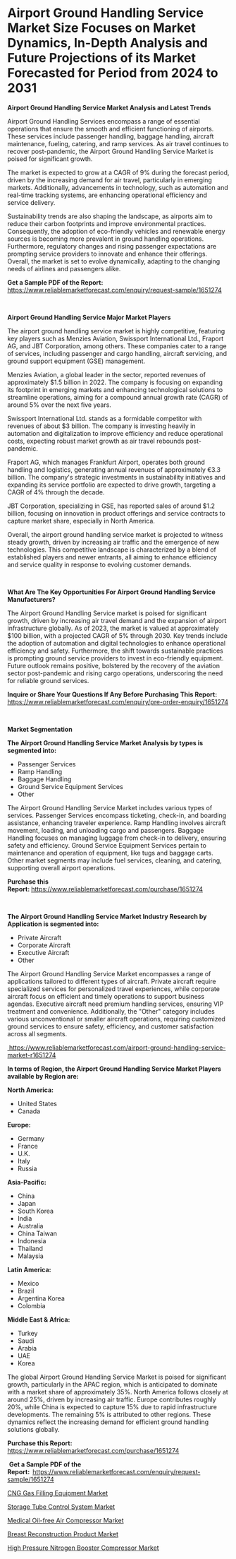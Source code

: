 <p><h1>Airport Ground Handling Service Market Size Focuses on Market Dynamics, In-Depth Analysis and Future Projections of its Market Forecasted for Period from 2024 to 2031</h1></p><p><strong>Airport Ground Handling Service Market Analysis and Latest Trends</strong></p>
<p><p>Airport Ground Handling Services encompass a range of essential operations that ensure the smooth and efficient functioning of airports. These services include passenger handling, baggage handling, aircraft maintenance, fueling, catering, and ramp services. As air travel continues to recover post-pandemic, the Airport Ground Handling Service Market is poised for significant growth. </p><p>The market is expected to grow at a CAGR of 9% during the forecast period, driven by the increasing demand for air travel, particularly in emerging markets. Additionally, advancements in technology, such as automation and real-time tracking systems, are enhancing operational efficiency and service delivery. </p><p>Sustainability trends are also shaping the landscape, as airports aim to reduce their carbon footprints and improve environmental practices. Consequently, the adoption of eco-friendly vehicles and renewable energy sources is becoming more prevalent in ground handling operations. Furthermore, regulatory changes and rising passenger expectations are prompting service providers to innovate and enhance their offerings. Overall, the market is set to evolve dynamically, adapting to the changing needs of airlines and passengers alike.</p></p>
<p><strong>Get a Sample PDF of the Report:&nbsp;</strong> <a href="https://www.reliablemarketforecast.com/enquiry/request-sample/1651274?utm_campaign=1110&utm_medium=2&utm_source=Github&utm_content=ia&utm_term=08122024&utm_id=airport-ground-handling-service">https://www.reliablemarketforecast.com/enquiry/request-sample/1651274</a></p>
<p>&nbsp;</p>
<p><strong>Airport Ground Handling Service Major Market Players</strong></p>
<p><p>The airport ground handling service market is highly competitive, featuring key players such as Menzies Aviation, Swissport International Ltd., Fraport AG, and JBT Corporation, among others. These companies cater to a range of services, including passenger and cargo handling, aircraft servicing, and ground support equipment (GSE) management.</p><p>Menzies Aviation, a global leader in the sector, reported revenues of approximately $1.5 billion in 2022. The company is focusing on expanding its footprint in emerging markets and enhancing technological solutions to streamline operations, aiming for a compound annual growth rate (CAGR) of around 5% over the next five years.</p><p>Swissport International Ltd. stands as a formidable competitor with revenues of about $3 billion. The company is investing heavily in automation and digitalization to improve efficiency and reduce operational costs, expecting robust market growth as air travel rebounds post-pandemic.</p><p>Fraport AG, which manages Frankfurt Airport, operates both ground handling and logistics, generating annual revenues of approximately €3.3 billion. The company's strategic investments in sustainability initiatives and expanding its service portfolio are expected to drive growth, targeting a CAGR of 4% through the decade.</p><p>JBT Corporation, specializing in GSE, has reported sales of around $1.2 billion, focusing on innovation in product offerings and service contracts to capture market share, especially in North America.</p><p>Overall, the airport ground handling service market is projected to witness steady growth, driven by increasing air traffic and the emergence of new technologies. This competitive landscape is characterized by a blend of established players and newer entrants, all aiming to enhance efficiency and service quality in response to evolving customer demands.</p></p>
<p>&nbsp;</p>
<p><strong>What Are The Key Opportunities For Airport Ground Handling Service Manufacturers?</strong></p>
<p><p>The Airport Ground Handling Service market is poised for significant growth, driven by increasing air travel demand and the expansion of airport infrastructure globally. As of 2023, the market is valued at approximately $100 billion, with a projected CAGR of 5% through 2030. Key trends include the adoption of automation and digital technologies to enhance operational efficiency and safety. Furthermore, the shift towards sustainable practices is prompting ground service providers to invest in eco-friendly equipment. Future outlook remains positive, bolstered by the recovery of the aviation sector post-pandemic and rising cargo operations, underscoring the need for reliable ground services.</p></p>
<p><strong>Inquire or Share Your Questions If Any Before Purchasing This Report:</strong> <a href="https://www.reliablemarketforecast.com/enquiry/pre-order-enquiry/1651274?utm_campaign=1110&utm_medium=2&utm_source=Github&utm_content=ia&utm_term=08122024&utm_id=airport-ground-handling-service">https://www.reliablemarketforecast.com/enquiry/pre-order-enquiry/1651274</a></p>
<p>&nbsp;</p>
<p><strong>Market Segmentation</strong></p>
<p><strong>The Airport Ground Handling Service Market Analysis by types is segmented into:</strong></p>
<p><ul><li>Passenger Services</li><li>Ramp Handling</li><li>Baggage Handling</li><li>Ground Service Equipment Services</li><li>Other</li></ul></p>
<p><p>The Airport Ground Handling Service Market includes various types of services. Passenger Services encompass ticketing, check-in, and boarding assistance, enhancing traveler experience. Ramp Handling involves aircraft movement, loading, and unloading cargo and passengers. Baggage Handling focuses on managing luggage from check-in to delivery, ensuring safety and efficiency. Ground Service Equipment Services pertain to maintenance and operation of equipment, like tugs and baggage carts. Other market segments may include fuel services, cleaning, and catering, supporting overall airport operations.</p></p>
<p><strong>Purchase this Report:&nbsp;</strong><a href="https://www.reliablemarketforecast.com/purchase/1651274?utm_campaign=1110&utm_medium=2&utm_source=Github&utm_content=ia&utm_term=08122024&utm_id=airport-ground-handling-service">https://www.reliablemarketforecast.com/purchase/1651274</a></p>
<p>&nbsp;</p>
<p><strong>The Airport Ground Handling Service Market Industry Research by Application is segmented into:</strong></p>
<p><ul><li>Private Aircraft</li><li>Corporate Aircraft</li><li>Executive Aircraft</li><li>Other</li></ul></p>
<p><p>The Airport Ground Handling Service Market encompasses a range of applications tailored to different types of aircraft. Private aircraft require specialized services for personalized travel experiences, while corporate aircraft focus on efficient and timely operations to support business agendas. Executive aircraft need premium handling services, ensuring VIP treatment and convenience. Additionally, the "Other" category includes various unconventional or smaller aircraft operations, requiring customized ground services to ensure safety, efficiency, and customer satisfaction across all segments.</p></p>
<p><a href="https://www.reliablemarketforecast.com/airport-ground-handling-service-market-r1651274?utm_campaign=1110&utm_medium=2&utm_source=Github&utm_content=ia&utm_term=08122024&utm_id=airport-ground-handling-service">&nbsp;https://www.reliablemarketforecast.com/airport-ground-handling-service-market-r1651274</a></p>
<p><strong>In terms of Region, the Airport Ground Handling Service Market Players available by Region are:</strong></p>
<p>
    <p> <strong> North America: </strong>
        <ul>
            <li>United States</li>
            <li>Canada</li>
        </ul>
        </p> 
    <p> <strong> Europe: </strong>
        <ul>
            <li>Germany</li>
            <li>France</li>
            <li>U.K.</li>
            <li>Italy</li>
            <li>Russia</li>
        </ul>
        </p> 
    <p> <strong> Asia-Pacific: </strong>
        <ul>
            <li>China</li>
            <li>Japan</li>
            <li>South Korea</li>
            <li>India</li>
            <li>Australia</li>
            <li>China Taiwan</li>
            <li>Indonesia</li>
            <li>Thailand</li>
            <li>Malaysia</li>
        </ul>
        </p> 
    <p> <strong> Latin America: </strong>
        <ul>
            <li>Mexico</li>
            <li>Brazil</li>
            <li>Argentina Korea</li>
            <li>Colombia</li>
        </ul>
        </p> 
    <p> <strong> Middle East & Africa: </strong>
        <ul>
            <li>Turkey</li>
            <li>Saudi</li>
            <li>Arabia</li>
            <li>UAE</li>
            <li>Korea</li>
        </ul>
    </p>
    </p>
<p><p>The global Airport Ground Handling Service Market is poised for significant growth, particularly in the APAC region, which is anticipated to dominate with a market share of approximately 35%. North America follows closely at around 25%, driven by increasing air traffic. Europe contributes roughly 20%, while China is expected to capture 15% due to rapid infrastructure developments. The remaining 5% is attributed to other regions. These dynamics reflect the increasing demand for efficient ground handling solutions globally.</p></p>
<p><strong>Purchase this Report: </strong><a href="https://www.reliablemarketforecast.com/purchase/1651274?utm_campaign=1110&utm_medium=2&utm_source=Github&utm_content=ia&utm_term=08122024&utm_id=airport-ground-handling-service">https://www.reliablemarketforecast.com/purchase/1651274</a></p>
<p>&nbsp;<strong>Get a Sample PDF of the Report:&nbsp;&nbsp;</strong><a href="https://www.reliablemarketforecast.com/enquiry/request-sample/1651274?utm_campaign=1110&utm_medium=2&utm_source=Github&utm_content=ia&utm_term=08122024&utm_id=airport-ground-handling-service">https://www.reliablemarketforecast.com/enquiry/request-sample/1651274</a></p>
<p><strong></strong></p>
<p><p><a href="https://www.linkedin.com/pulse/the-sympatico-insight-9odme?utm_campaign=1110&utm_medium=2&utm_source=Github&utm_content=ia&utm_term=08122024&utm_id=airport-ground-handling-service">CNG Gas Filling Equipment Market</a></p><p><a href="https://www.linkedin.com/pulse/compreh-proposis-fbaif?utm_campaign=1110&utm_medium=2&utm_source=Github&utm_content=ia&utm_term=08122024&utm_id=airport-ground-handling-service">Storage Tube Control System Market</a></p><p><a href="https://www.linkedin.com/pulse/compreh-proposis-fbaif?utm_campaign=1110&utm_medium=2&utm_source=Github&utm_content=ia&utm_term=08122024&utm_id=airport-ground-handling-service">Medical Oil-free Air Compressor Market</a></p><p><a href="https://github.com/WillieWoodard/Market-Research-Report-List-7/blob/main/breast-reconstruction-product-market.md?utm_campaign=1110&utm_medium=2&utm_source=Github&utm_content=ia&utm_term=08122024&utm_id=airport-ground-handling-service">Breast Reconstruction Product Market</a></p><p><a href="https://www.linkedin.com/pulse/high-pressure-nitrogen-booster-compressor-market-size-revenue-r78ec?utm_campaign=1110&utm_medium=2&utm_source=Github&utm_content=ia&utm_term=08122024&utm_id=airport-ground-handling-service">High Pressure Nitrogen Booster Compressor Market</a></p></p>